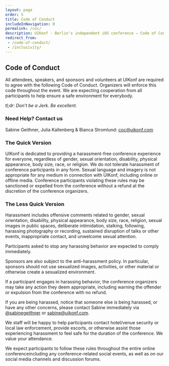 ```yaml
---
layout: page
order: 5
title: Code of Conduct
includeInNavigation: 0
permalink: /coc/
description: UIKonf - Berlin's independent iOS conference – Code of Conduct
redirect_from:
 - /code-of-conduct/
 - /inclusivity/
---
```


## Code of Conduct

All attendees, speakers, and sponsors and volunteers at UIKonf are required to agree with the following Code of Conduct. Organizers will enforce this code throughout the event. We are expecting cooperation from all participants to help ensure a safe environment for everybody.

*tl;dr: Don’t be a Jerk. Be excellent.*

### Need Help? Contact us

Sabine Geithner, Julia Kallenberg & Bianca Stromlund: coc@uikonf.com

### The Quick Version

UIKonf is dedicated to providing a harassment-free conference experience for everyone, regardless of gender, sexual orientation, disability, physical appearance, body size, race, or religion. We do not tolerate harassment of conference participants in any form. Sexual language and imagery is not appropriate for any medium in connection with UIKonf, including online or offline media. Conference participants violating these rules may be sanctioned or expelled from the conference without a refund at the discretion of the conference organizers.

### The Less Quick Version

Harassment includes offensive comments related to gender, sexual orientation, disability, physical appearance, body size, race, religion, sexual images in public spaces, deliberate intimidation, stalking, following, harassing photography or recording, sustained disruption of talks or other events, inappropriate contact, and unwelcome sexual attention.

Participants asked to stop any harassing behavior are expected to comply immediately.

Sponsors are also subject to the anti-harassment policy. In particular, sponsors should not use sexualized images, activities, or other material or otherwise create a sexualized environment.

If a participant engages in harassing behavior, the conference organizers may take any action they deem appropriate, including warning the offender or expulsion from the conference with no refund.

If you are being harassed, notice that someone else is being harassed, or have any other concerns, please contact Sabine immediately via [@sabinegeithner](http://twitter.com/sabinegeithner) or sabine@uikonf.com.

We staff will be happy to help participants contact hotel/venue security or local law enforcement, provide escorts, or otherwise assist those experiencing harassment to feel safe for the duration of the conference. We value your attendance.

We expect participants to follow these rules throughout the entire online conferenceincluding any conference-related social events, as well as on our social media channels and discussion forums.
